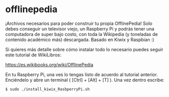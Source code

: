 # offlinepedia
¡Archivos necesarios para poder construir tu propia OfflinePedia! Solo debes conseguir un televisor viejo, un Raspberry Pi y podrás tener una computadora de super bajo costo, con toda la Wikipedia (y toneladas de contenido académico más) descargada. Basado en Kiwix y Raspbian :)


Si quieres más detalle sobre cómo instalar todo lo necesario puedes seguir este tutorial de WikiLibros:

https://es.wikibooks.org/wiki/OfflinePedia

En tu Raspberry Pi, una ves lo tengas listo de acuerdo al tutorial anterior. Enciéndelo y abre un terminal ( [Ctrl] + [Alt]  + [T] ). Una vez dentro escribe:

` $ sudo ./install_kiwix_RasbperryPi.sh `

